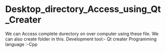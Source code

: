 # Desktop_directory_Access_using_Qt_Creater
We can Access complete durectory on over computer using these file.
We can also create folder in this.
Development tool:- Qt creater
Programming language :-Cpp
